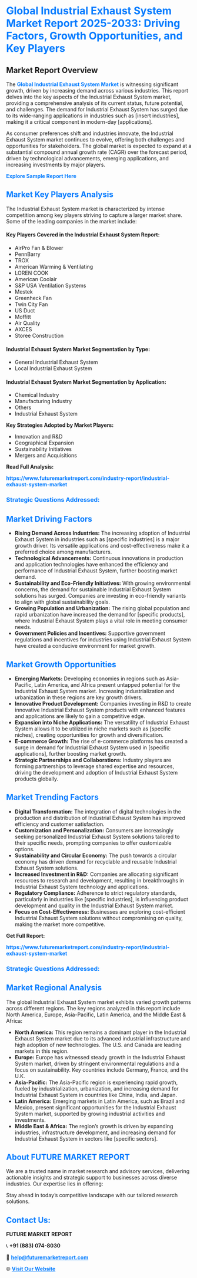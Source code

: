 <h1 style="color: #007BFF;">Global Industrial Exhaust System Market Report 2025-2033: Driving Factors, Growth Opportunities, and Key Players</h1>

<section id="overview">
<h2>Market Report Overview</h2>
<p>The <a href="https://www.futuremarketreport.com/industry-report/industrial-exhaust-system-market" style="color: #007BFF; text-decoration: none;"><strong>Global Industrial Exhaust System Market</strong></a> is witnessing significant growth, driven by increasing demand across various industries. This report delves into the key aspects of the Industrial Exhaust System market, providing a comprehensive analysis of its current status, future potential, and challenges. The demand for Industrial Exhaust System has surged due to its wide-ranging applications in industries such as [insert industries], making it a critical component in modern-day [applications].</p>
<p>As consumer preferences shift and industries innovate, the Industrial Exhaust System market continues to evolve, offering both challenges and opportunities for stakeholders. The global market is expected to expand at a substantial compound annual growth rate (CAGR) over the forecast period, driven by technological advancements, emerging applications, and increasing investments by major players.</p>
</section>

<section id="overview">
<p><a href="https://www.futuremarketreport.com/request-sample/reportId=124833" style="color: #007BFF; text-decoration: none;"><strong>Explore Sample Report Here</strong></a></p>
</section>

<section id="key-players">
<h2 style="color: #007BFF;">Market Key Players Analysis</h2>
<p>The Industrial Exhaust System market is characterized by intense competition among key players striving to capture a larger market share. Some of the leading companies in the market include:</p>
<h4>Key Players Covered in the Industrial Exhaust System Report:</h4>
<ul><li>AirPro Fan &amp; Blower</li><li>PennBarry</li><li>TROX</li><li>American Warming &amp; Ventilating</li><li>LOREN COOK</li><li>American Coolair</li><li>S&amp;P USA Ventilation Systems</li><li>Mestek</li><li>Greenheck Fan</li><li>Twin City Fan</li><li>US Duct</li><li>Moffitt</li><li>Air Quality</li><li>AXCES</li><li>Storee Construction</li></ul>
<h4>Industrial Exhaust System Market Segmentation by Type:</h4>
<ul><li>General Industrial Exhaust System</li><li>Local Industrial Exhaust System</li></ul>

<h4>Industrial Exhaust System Market Segmentation by Application:</h4>
<ul><li>Chemical Industry</li><li>Manufacturing Industry</li><li>Others</li><li>Industrial Exhaust System</li></ul>
<p><strong>Key Strategies Adopted by Market Players:</strong></p>
<ul>
<li>Innovation and R&D</li>
<li>Geographical Expansion</li>
<li>Sustainability Initiatives</li>
<li>Mergers and Acquisitions</li>
</ul>
</section>

<section>
<p><strong>Read Full Analysis: </strong></p><a href="https://www.futuremarketreport.com/industry-report/industrial-exhaust-system-market" style="color: #007BFF; text-decoration: none;"><strong>https://www.futuremarketreport.com/industry-report/industrial-exhaust-system-market</strong></a>
<h3 style="color: #007BFF;">Strategic Questions Addressed:</h3>
</section>

<section id="driving-factors">
<h2 style="color: #007BFF;">Market Driving Factors</h2>
<ul>
<li><strong>Rising Demand Across Industries:</strong> The increasing adoption of Industrial Exhaust System in industries such as [specific industries] is a major growth driver. Its versatile applications and cost-effectiveness make it a preferred choice among manufacturers.</li>
<li><strong>Technological Advancements:</strong> Continuous innovations in production and application technologies have enhanced the efficiency and performance of Industrial Exhaust System, further boosting market demand.</li>
<li><strong>Sustainability and Eco-Friendly Initiatives:</strong> With growing environmental concerns, the demand for sustainable Industrial Exhaust System solutions has surged. Companies are investing in eco-friendly variants to align with global sustainability goals.</li>
<li><strong>Growing Population and Urbanization:</strong> The rising global population and rapid urbanization have increased the demand for [specific products], where Industrial Exhaust System plays a vital role in meeting consumer needs.</li>
<li><strong>Government Policies and Incentives:</strong> Supportive government regulations and incentives for industries using Industrial Exhaust System have created a conducive environment for market growth.</li>
</ul>
</section>

<section id="growth-opportunities">
<h2 style="color: #007BFF;">Market Growth Opportunities</h2>
<ul>
<li><strong>Emerging Markets:</strong> Developing economies in regions such as Asia-Pacific, Latin America, and Africa present untapped potential for the Industrial Exhaust System market. Increasing industrialization and urbanization in these regions are key growth drivers.</li>
<li><strong>Innovative Product Development:</strong> Companies investing in R&D to create innovative Industrial Exhaust System products with enhanced features and applications are likely to gain a competitive edge.</li>
<li><strong>Expansion into Niche Applications:</strong> The versatility of Industrial Exhaust System allows it to be utilized in niche markets such as [specific niches], creating opportunities for growth and diversification.</li>
<li><strong>E-commerce Growth:</strong> The rise of e-commerce platforms has created a surge in demand for Industrial Exhaust System used in [specific applications], further boosting market growth.</li>
<li><strong>Strategic Partnerships and Collaborations:</strong> Industry players are forming partnerships to leverage shared expertise and resources, driving the development and adoption of Industrial Exhaust System products globally.</li>
</ul>
</section>

<section id="trending-factors">
<h2 style="color: #007BFF;">Market Trending Factors</h2>
<ul>
<li><strong>Digital Transformation:</strong> The integration of digital technologies in the production and distribution of Industrial Exhaust System has improved efficiency and customer satisfaction.</li>
<li><strong>Customization and Personalization:</strong> Consumers are increasingly seeking personalized Industrial Exhaust System solutions tailored to their specific needs, prompting companies to offer customizable options.</li>
<li><strong>Sustainability and Circular Economy:</strong> The push towards a circular economy has driven demand for recyclable and reusable Industrial Exhaust System solutions.</li>
<li><strong>Increased Investment in R&D:</strong> Companies are allocating significant resources to research and development, resulting in breakthroughs in Industrial Exhaust System technology and applications.</li>
<li><strong>Regulatory Compliance:</strong> Adherence to strict regulatory standards, particularly in industries like [specific industries], is influencing product development and quality in the Industrial Exhaust System market.</li>
<li><strong>Focus on Cost-Effectiveness:</strong> Businesses are exploring cost-efficient Industrial Exhaust System solutions without compromising on quality, making the market more competitive.</li>
</ul>
</section>

<section>
<p><strong>Get Full Report: </strong></p><a href="https://www.futuremarketreport.com/industry-report/industrial-exhaust-system-market" style="color: #007BFF; text-decoration: none;"><strong>https://www.futuremarketreport.com/industry-report/industrial-exhaust-system-market</strong></a>
<h3 style="color: #007BFF;">Strategic Questions Addressed:</h3>
</section>


<section id="regional-analysis">
<h2 style="color: #007BFF;">Market Regional Analysis</h2>
<p>The global Industrial Exhaust System market exhibits varied growth patterns across different regions. The key regions analyzed in this report include North America, Europe, Asia-Pacific, Latin America, and the Middle East & Africa:</p>
<ul>
<li><strong>North America:</strong> This region remains a dominant player in the Industrial Exhaust System market due to its advanced industrial infrastructure and high adoption of new technologies. The U.S. and Canada are leading markets in this region.</li>
<li><strong>Europe:</strong> Europe has witnessed steady growth in the Industrial Exhaust System market, driven by stringent environmental regulations and a focus on sustainability. Key countries include Germany, France, and the U.K.</li>
<li><strong>Asia-Pacific:</strong> The Asia-Pacific region is experiencing rapid growth, fueled by industrialization, urbanization, and increasing demand for Industrial Exhaust System in countries like China, India, and Japan.</li>
<li><strong>Latin America:</strong> Emerging markets in Latin America, such as Brazil and Mexico, present significant opportunities for the Industrial Exhaust System market, supported by growing industrial activities and investments.</li>
<li><strong>Middle East & Africa:</strong> The region’s growth is driven by expanding industries, infrastructure development, and increasing demand for Industrial Exhaust System in sectors like [specific sectors].</li>
</ul>
</section>

<footer>
<h2 style="color: #007BFF;">About FUTURE MARKET REPORT</h2>
<p>We are a trusted name in market research and advisory services, delivering actionable insights and strategic support to businesses across diverse industries. Our expertise lies in offering:</p>

<p>Stay ahead in today’s competitive landscape with our tailored research solutions.</p>

<h2 style="color: #007BFF;">Contact Us:</h2>
<p><strong>FUTURE MARKET REPORT</strong></p>
<p>📞 <strong>+91 (883) 074-8030</strong></p>
<p>📧 <strong><a href="mailto:help@futuremarketreport.com" style="color: #007BFF;">help@futuremarketreport.com</a></strong></p>
<p>🌐 <strong><a href="https://www.futuremarketreport.com/" style="color: #007BFF;">Visit Our Website</a></strong></p>
</footer>